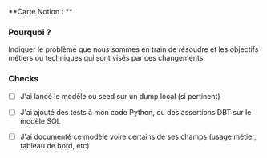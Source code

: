**Carte Notion : **

### Pourquoi ?

Indiquer le problème que nous sommes en train de résoudre et les objectifs métiers ou techniques qui sont visés par ces changements.

### Checks

- [ ] J'ai lancé le modèle ou seed sur un dump local (si pertinent)
- [ ] J'ai ajouté des tests à mon code Python, ou des assertions DBT sur le modèle SQL
- [ ] J'ai documenté ce modèle voire certains de ses champs (usage métier, tableau de bord, etc)

